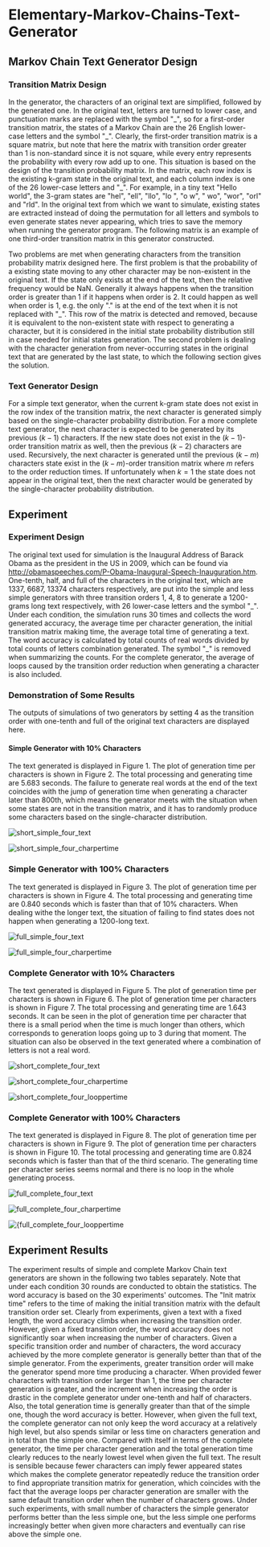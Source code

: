# Elementary-Markov-Chains-Text-Generator

## Markov Chain Text Generator Design
### Transition Matrix Design
In the generator, the characters of an original text are simplified, followed by the generated one. In the original text, letters are turned to lower case, and punctuation marks are replaced with the symbol "\_", so for a first-order transition matrix, the states of a Markov Chain are the 26 English lower-case letters and the symbol "\_". Clearly, the first-order transition matrix is a square matrix, but note that here the matrix with transition order greater than 1 is non-standard since it is not square, while every entry represents the probability with every row add up to one. This situation is based on the design of the transition probability matrix. In the matrix, each row index is the existing k-gram state in the original text, and each column index is one of the 26 lower-case letters and "\_". For example, in a tiny text "Hello world", the 3-gram states are "hel", "ell", "llo", "lo ", "o w", " wo", "wor", "orl" and "rld". In the original text from which we want to simulate, existing states are extracted instead of doing the permutation for all letters and symbols to even generate states never appearing, which tries to save the memory when running the generator program. The following matrix is an example of one third-order transition matrix in this generator constructed.

Two problems are met when generating characters from the transition probability matrix designed here. The first problem is that the probability of a existing state moving to any other character may be non-existent in the original text. If the state only exists at the end of the text, then the relative frequency would be NaN. Generally it always happens when the transition order is greater than 1 if it happens when order is 2. It could happen as well when order is 1, e.g. the only "." is at the end of the text when it is not replaced with "_". This row of the matrix is detected and removed, because it is equivalent to the non-existent state
with respect to generating a character, but it is considered in the initial state probability distribution still in case needed for initial states generation. The second problem is dealing with the character generation from never-occurring states in the original text that are generated by the last state, to which the following section gives the solution.

### Text Generator Design
For a simple text generator, when the current k-gram state does not exist in the row index of the transition matrix, the next character is generated simply based on the single-character probability distribution. For a more complete text generator, the next character is expected to be generated by its previous $(k-1)$ characters. If the new state does not exist in the $(k-1)$-order transition matrix as well, then the previous $(k-2)$ characters are used. Recursively, the next character is generated until the previous $(k-m)$ characters state exist in the $(k-m)$-order transition matrix where $m$ refers to the order reduction times. If unfortunately when $k=1$ the state does not appear in the original text, then the next character would be generated by the single-character probability distribution.

## Experiment
### Experiment Design
The original text used for simulation is the Inaugural Address of Barack Obama as the president in the US in 2009, which can be found via http://obamaspeeches.com/P-Obama-Inaugural-Speech-Inauguration.htm. One-tenth, half, and full of the characters in the original text, which are 1337, 6687, 13374 characters respectively,  are put into the simple and less simple generators with three transition orders $1$, $4$, $8$ to generate a 1200-grams long text respectively, with 26 lower-case letters and the symbol "\_". Under each condition, the simulation runs 30 times and collects the word generated accuracy, the average time per character generation, the initial transition matrix making time, the average total time of generating a text. The word accuracy is calculated by total counts of real words divided by total counts of letters combination generated. The symbol "\_" is removed when summarizing the counts. For the complete generator, the average of loops caused by the transition order reduction when generating a character is also included.
### Demonstration of Some Results
The outputs of simulations of two generators by setting $4$ as the transition order with one-tenth and full of the original text characters are displayed here.
#### Simple Generator with 10\% Characters
The text generated is displayed in Figure 1. The plot of generation time per characters is shown in Figure 2. The total processing and generating time are 5.683 seconds. The failure to generate real words at the end of the text coincides with the jump of generation time when generating a character later than 800th, which means the generator meets with the situation when some states are not in the transition matrix, and it has to randomly produce some characters based on the single-character distribution.

![short_simple_four_text](/Figures/short_simple_four_text.PNG "Figure 1: Text (Simple generator with 10\% characters)")

![short_simple_four_charpertime](/Figures/short_simple_four_charpertime.png "Figure 2: Time per characters generation(Simple generator with 10\% characters)")

### Simple Generator with 100\% Characters
The text generated is displayed in Figure 3. The plot of generation time per characters is shown in Figure 4. The total processing and generating time are 0.840 seconds which is faster than that of 10\% characters. When dealing withe the longer text, the situation of failing to find states does not happen when generating a 1200-long text.

![full_simple_four_text](/Figures/full_simple_four_text.PNG "Figure 3: Text (Simple generator with 100\% characters)")

![full_simple_four_charpertime](/Figures/full_simple_four_charpertime.png "Figure 4: Time per characters generation(Simple generator with 100\% characters)")

### Complete Generator with 10\% Characters
The text generated is displayed in Figure 5. The plot of generation time per characters is shown in Figure 6. The plot of generation time per characters is shown in Figure 7. The total processing and generating time are 1.643 seconds. It can be seen in the plot of generation time per character that there is a small period when the time is much longer than others, which corresponds to generation loops going up to 3 during that moment. The situation can also be observed in the text generated where a combination of letters is not a real word.

![short_complete_four_text](/Figures/short_complete_four_text.PNG "Figure 5: Text (Complete generator with 10\% characters)")

![short_complete_four_charpertime](/Figures/short_complete_four_charpertime.png "Figure 6: Time per characters generation(Complete generator with 10\% characters)")

![short_complete_four_looppertime](/Figures/short_complete_four_looppertime.png "Figure 7: Loops per characters generation(Complete generator with 10\% characters)")

### Complete Generator with 100\% Characters
The text generated is displayed in Figure 8. The plot of generation time per characters is shown in Figure 9. The plot of generation time per characters is shown in Figure 10. The total processing and generating time are 0.824 seconds which is faster than that of the third scenario. The generating time per character series seems normal and there is no loop in the whole generating process.

![full_complete_four_text](/Figures/full_complete_four_text.PNG "Figure 8: Text (Complete generator with 1000\% characters)")

![full_complete_four_charpertime](/Figures/full_complete_four_charpertime.png "Figure 7: Time per characters generation(Complete generator with 100\% characters)")

![{full_complete_four_looppertime](/Figures/{full_complete_four_looppertime.png "Figure 8: Loops per characters generation(Complete generator with 100\% characters)")

## Experiment Results

The experiment results of simple and complete Markov Chain text generators are shown in the following two tables separately. Note that under each condition 30 rounds are conducted to obtain the statistics. The word accuracy is based on the 30 experiments' outcomes. The "Init matrix time" refers to the time of making the initial transition matrix with the default transition order set. Clearly from experiments, given a text with a fixed length, the word accuracy climbs when increasing the transition order. However, given a fixed transition order, the word accuracy does not significantly soar when increasing the number of characters. Given a specific transition order and number of characters, the word accuracy achieved by the more complete generator is generally better than that of the simple generator. From the experiments, greater transition order will make the generator spend more time producing a character. When provided fewer characters with transition order larger than 1, the time per character generation is greater, and the increment when increasing the order is drastic in the complete generator under one-tenth and half of characters. Also, the total generation time is generally greater than that of the simple one, though the word accuracy is better. However, when given the full text, the complete generator can not only keep the word accuracy at a relatively high level, but also spends similar or less time on characters generation and in total than the simple one. Compared with itself in terms of the complete generator, the time per character generation and the total generation time clearly reduces to the nearly lowest level when given the full text. The result is sensible because fewer characters can imply fewer appeared states which makes the complete generator repeatedly reduce the transition order to find appropriate transition matrix for generation, which coincides with the fact that the average loops per character generation are smaller with the same default transition order when the number of characters grows. Under such experiments, with small number of characters the simple generator performs better than the less simple one, but the less simple one performs increasingly better when given more characters and eventually can rise above the simple one.
